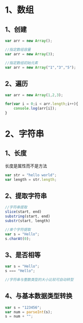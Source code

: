 # 1、数组

## 1、创建

~~~ js
var arr = new Array();

//指定数组容量
var arr = new Array(3);

//指定数组初始元素
var arr = new Array("1","3","5");
~~~



## 2、遍历

~~~ js
var arr = new Array(1,2,3);

for(var i = 0;i < arr.length;i++){
    console.log(arr[i]);
}
~~~



# 2、字符串

## 1、长度

长度是属性而不是方法

~~~ js
var str = "hello world";
var length = str.length;
~~~



## 2、提取字符串

~~~js
//字符串提取
slice(start, end)
substring(start, end)
substr(start, length)

//单个字符提取
var s = "Hello";
s.charAt(0);
~~~



## 3、是否相等

~~~ js
var s = "Hello";
s === "Hello";

//字符串与整数类型的大小比较可自动转型

~~~



## 4、与基本数据类型转换

~~~ js
var s = "123456";
var num = parseInt(s);
s = num + "";
~~~

